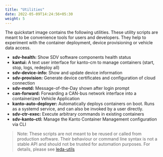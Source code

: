 ```yaml
---
title: "Utilities"
date: 2022-05-09T14:24:56+05:30
weight: 5
---
```


The quickstart image contains the following utilities.
These utility scripts are meant to be convenience tools for users and developers.
They help to experiment with the container deployment, device provisioning or vehicle data access.

- **sdv-health:** Show SDV software components health status
- **kantui:** A text user interface for kanto-cm to manage containers (start, stop, logs, redeploy all)
- **sdv-device-info:** Show and update device information
- **sdv-provision:** Generate device certificates and configuration of cloud connection
- **sdv-motd:** Message-of-the-Day shown after login prompt
- **can-forward:** Forwarding a CAN-bus network interface into a containerized Vehicle Application
- **kanto-auto-deployer:** Automatically deploys containers on boot. Runs as a systemd service, and can also be invoked by a user directly.
- **sdv-ctr-exec:** Execute arbitrary commands in existing containers
- **sdv-kanto-ctl:** Manage the Kanto Container Management configuration via CLI

> Note:
  These scripts are not meant to be reused or called from production software.
  Their behaviour or command line syntax is not a stable API and should not be trusted for automation purposes.
  For details, please see [leda-utils](https://github.com/eclipse-leda/leda-utils/)
